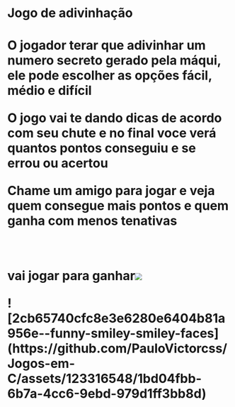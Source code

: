 <h1>Jogo de adivinhação<h1>
<p>O jogador terar que adivinhar um numero secreto gerado pela máqui, ele pode escolher as opções fácil, médio e difícil<p>
<p>O jogo vai te dando dicas de acordo com seu chute e no final voce verá quantos pontos conseguiu e se errou ou acertou<p> 
<p>Chame um amigo para jogar e veja quem consegue mais pontos e quem ganha com menos tenativas<p>
<br>
  
 <p>vai jogar para ganhar<img src="2cb65740cfc8e3e6280e6404b81a956e--funny-smiley-smiley-faces"><p>![2cb65740cfc8e3e6280e6404b81a956e--funny-smiley-smiley-faces](https://github.com/PauloVictorcss/Jogos-em-C/assets/123316548/1bd04fbb-6b7a-4cc6-9ebd-979d1ff3bb8d)
